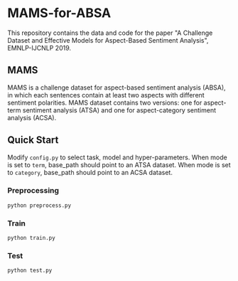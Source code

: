 # MAMS-for-ABSA

This repository contains the data and code for the paper "A Challenge Dataset and Effective Models for Aspect-Based Sentiment Analysis", EMNLP-IJCNLP 2019.

## MAMS

MAMS is a challenge dataset for aspect-based sentiment analysis (ABSA), in which each sentences contain at least two aspects with different sentiment polarities. MAMS dataset contains two versions: one for aspect-term sentiment analysis (ATSA) and one for aspect-category sentiment analysis (ACSA).

## Quick Start

Modify `config.py` to select task, model and hyper-parameters. When mode is set to `term`, base_path should point to an ATSA dataset. When mode is set to `category`, base_path should point to an ACSA dataset.

### Preprocessing

```
python preprocess.py
```

### Train

```
python train.py
```

### Test

```
python test.py
```